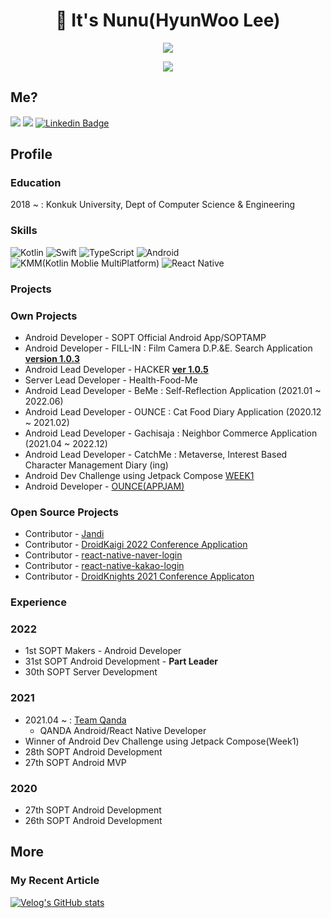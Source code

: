 <h1 align="center"><b>👋 It's Nunu(HyunWoo Lee)</b></h1>
<a href="https://github.com/anuraghazra/github-readme-stats">
  <p align="center"><img src="https://github-readme-stats.vercel.app/api/?username=l2hyunwoo&count_private=true&show_icons=true&theme=dark" /></p>
</a>
<p align="center"><img src="https://github-profile-trophy.vercel.app?username=l2hyunwoo" /></p>


## Me?

<a href="https://velog.io/@l2hyunwoo"><img src="https://img.shields.io/badge/Tech%20Blog-11B48A?style=flat-square&logo=Vimeo&logoColor=white&link=https://velog.io/@l2hyunwoo"/></a>
<a href="https://www.instagram.com/l2hyunwoo/"><img src="https://img.shields.io/badge/Instagram-E4405F?style=flat-square&logo=Instagram&logoColor=white&link=https://www.instagram.com/l2hyunwoo/"/></a>
[![Linkedin Badge](https://img.shields.io/badge/-LinkedIn-blue?style=flat-square&logo=Linkedin&logoColor=white&link=https://www.linkedin.com/in/hyunwoo-lee-0412/)](https://www.linkedin.com/in/hyunwoo-lee-0412/) 

## Profile

### Education

2018 ~ : Konkuk University, Dept of Computer Science & Engineering

### Skills

<p>
  <img alt="Kotlin" src="https://img.shields.io/badge/kotlin-%230095D5.svg?&style=for-the-badge&logo=kotlin&logoColor=white"/>
  <img alt="Swift" src="https://img.shields.io/badge/Swift-FA7343?style=for-the-badge&logo=swift&logoColor=white" />
  <img alt="TypeScript" src="https://img.shields.io/badge/TypeScript-007ACC?style=for-the-badge&logo=typescript&logoColor=white" />
  <img alt="Android" src="https://img.shields.io/badge/Android-3DDC84?style=for-the-badge&logo=android&logoColor=white" />
  <img alt="KMM(Kotlin Moblie MultiPlatform)" src="https://img.shields.io/static/v1?style=for-the-badge&message=Kotlin+Mobile+Multiplatform&color=4285F4&logo=Jetpack+Compose&logoColor=FFFFFF&label="/>
  <img alt="React Native" src="https://img.shields.io/badge/React_Native-20232A?style=for-the-badge&logo=react&logoColor=61DAFB" />
</p>
<p>
</p>

### Projects

<h3> Own Projects </h3>

- Android Developer - SOPT Official Android App/SOPTAMP
- Android Developer - FILL-IN : Film Camera D.P.&E. Search Application [**version 1.0.3**](https://play.google.com/store/apps/details?id=com.teamfillin.fillin)
- Android Lead Developer - HACKER [**ver 1.0.5**](https://play.google.com/store/apps/details?id=com.teamzzong.hacker)
- Server Lead Developer - Health-Food-Me
- Android Lead Developer - BeMe : Self-Reflection Application (2021.01 ~ 2022.06)
- Android Lead Developer - OUNCE : Cat Food Diary Application (2020.12 ~ 2021.02)
- Android Lead Developer - Gachisaja : Neighbor Commerce Application (2021.04 ~ 2022.12)
- Android Lead Developer - CatchMe : Metaverse, Interest Based Character Management Diary (ing)
- Android Dev Challenge using Jetpack Compose [WEEK1](https://github.com/l2hyunwoo/l2hyunwoo-compose-puppies)
- Android Developer - [OUNCE(APPJAM)](https://github.com/We-are-Ounce/OUNCE_Android)

<h3> Open Source Projects </h4>

- Contributor - [Jandi](https://github.com/techinpark/Jandi)
- Contributor - [DroidKaigi 2022 Conference Application](https://github.com/DroidKaigi/conference-app-2022)
- Contributor - [react-native-naver-login](https://github.com/react-native-seoul/react-native-naver-login)
- Contributor - [react-native-kakao-login](https://github.com/react-native-seoul/react-native-kakao-login)
- Contributor - [DroidKnights 2021 Conference Applicaton](https://github.com/droidknights/DroidKnights2021_App)

### Experience

<h3> 2022 </h3>

- 1st SOPT Makers - Android Developer
- 31st SOPT Android Development - **Part Leader**
- 30th SOPT Server Development

<h3> 2021 </h3>

- 2021.04 ~ : [Team Qanda](https://mathpresso.com/ko) 
    - QANDA Android/React Native Developer
- Winner of Android Dev Challenge using Jetpack Compose(Week1)
- 28th SOPT Android Development
- 27th SOPT Android MVP

<h3> 2020 </h3>

- 27th SOPT Android Development
- 26th SOPT Android Development


## More 

### My Recent Article
[![Velog's GitHub stats](https://velog-readme-stats.vercel.app/api?name=l2hyunwoo)](https://velog-readme-stats.vercel.app/api/redirect?name=l2hyunwoo)
